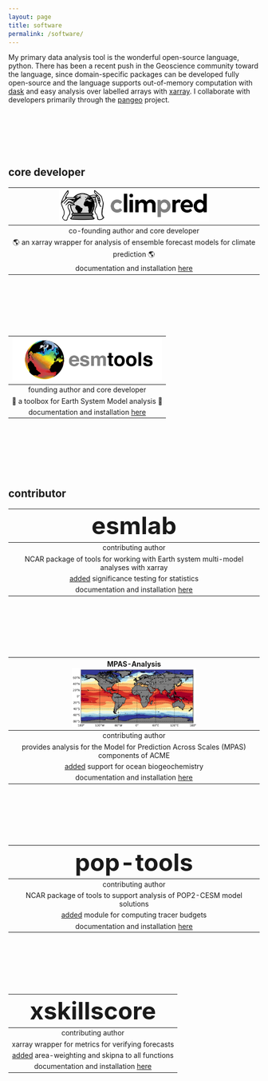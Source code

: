 ```yaml
---
layout: page
title: software
permalink: /software/
---
```


[comment]: <> (This adds padding between software packages.)
<style>
p {
    padding-bottom: 2.5cm;
}
</style>

My primary data analysis tool is the wonderful open-source language, python. There has been a recent push in the Geoscience community toward the language, since domain-specific packages can be developed fully open-source and the language supports out-of-memory computation with [dask](https://dask.org/) and easy analysis over labelled arrays with [xarray](http://xarray.pydata.org/). I collaborate with developers primarily through the [pangeo](http://pangeo.io/collaborators.html) project.

## core developer

| <img src="/assets/img/software/climpred-logo.png" style="width: 300px;"/>   |
|--------|
|  <center>co-founding author and core developer</center> |
| <center>:earth_americas:  an xarray wrapper for analysis of ensemble forecast models for climate prediction  :earth_americas:</center> |
| <center>documentation and installation <a href="https://climpred.readthedocs.io">here</a> </center> |

<p>
</p>

| <img src="/assets/img/software/esmtools.png" style="width: 300px;"/> |
|--------|
|  <center>founding author and core developer</center> |
| <center>:octopus:  a toolbox for Earth System Model analysis  :octopus:</center> |
| <center>documentation and installation <a href="https://esmtools.readthedocs.io">here</a> </center> |

<p>
</p>

## contributor

| <font size="28px">esmlab</font> |
|--------|
|  <center>contributing author</center> |
| <center>NCAR package of tools for working with Earth system multi-model analyses with xarray</center> |
| <center><a href="https://github.com/NCAR/esmlab/graphs/contributors">added</a> significance testing for statistics</center>|
| <center>documentation and installation <a href="https://esmlab.readthedocs.io/en/latest/">here</a> </center> |

<p>
</p>

| MPAS-Analysis <br> <img src="/assets/img/software/mpas-analysis.png" style="width: 250px;"/>|
|--------|
|  <center>contributing author</center> |
| <center>provides analysis for the Model for Prediction Across Scales (MPAS) components of ACME</center> |
| <center><a href="https://github.com/MPAS-Dev/MPAS-Analysis/graphs/contributors">added</a> support for ocean biogeochemistry</center>|
| <center>documentation and installation <a href="https://mpas-analysis.readthedocs.io/en/master/">here</a> </center> |

<p>
</p>

| <font size="28px">pop-tools</font> |
|--------|
|  <center>contributing author</center> |
| <center>NCAR package of tools to support analysis of POP2-CESM model solutions</center> |
| <center><a href="https://github.com/NCAR/pop-tools/graphs/contributors">added</a> module for computing tracer budgets</center>|
| <center>documentation and installation <a href="https://pop-tools.readthedocs.io/en/latest/">here</a> </center> |

<p>
</p>

| <font size="28px">xskillscore</font> |
|--------|
|  <center>contributing author</center> |
| <center>xarray wrapper for metrics for verifying forecasts</center> |
| <center><a href="https://github.com/raybellwaves/xskillscore/graphs/contributors">added</a> area-weighting and skipna to all functions</center>|
| <center>documentation and installation <a href="https://github.com/raybellwaves/xskillscore">here</a> </center> |
